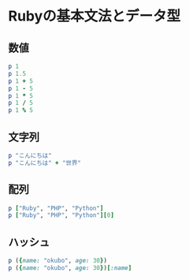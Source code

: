 # Rubyの基本文法とデータ型

## 数値

```ruby
p 1
p 1.5
p 1 + 5
p 1 - 5
p 1 * 5
p 1 / 5
p 1 % 5
```

## 文字列

```ruby
p "こんにちは"
p "こんにちは" + "世界"
```

## 配列

```ruby
p ["Ruby", "PHP", "Python"]
p ["Ruby", "PHP", "Python"][0]
```

## ハッシュ

```ruby
p ({name: "okubo", age: 30})
p ({name: "okubo", age: 30})[:name]
```
